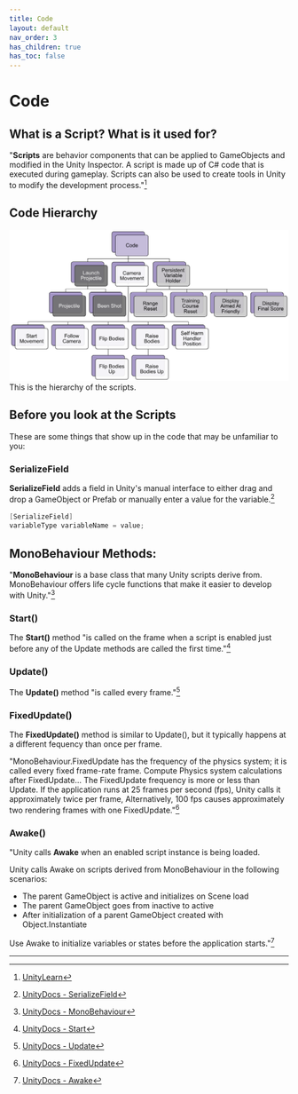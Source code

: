 ```yaml
---
title: Code
layout: default
nav_order: 3
has_children: true
has_toc: false
---
```

# Code
## What is a Script? What is it used for?
"**Scripts** are behavior components that can be applied to GameObjects and modified in the Unity Inspector. A script is made up of C# code that is executed during gameplay. Scripts can also be used to create tools in Unity to modify the development process."[^1]

## Code Hierarchy
![](./CodeHierarchy.png)
This is the hierarchy of the scripts.

## Before you look at the Scripts
These are some things that show up in the code that may be unfamiliar to you:

### SerializeField
**SerializeField** adds a field in Unity's manual interface to either drag and drop a GameObject or Prefab or manually enter a value for the variable.[^2]
```csharp
[SerializeField]
variableType variableName = value;
```

## MonoBehaviour Methods:
"**MonoBehaviour** is a base class that many Unity scripts derive from. MonoBehaviour offers life cycle functions that make it easier to develop with Unity."[^3]

### Start()
The **Start()** method "is called on the frame when a script is enabled just before any of the Update methods are called the first time."[^4]

### Update()
The **Update()** method "is called every frame."[^5]

### FixedUpdate()
The **FixedUpdate()** method is similar to Update(), but it typically happens at a different fequency than once per frame. 

"MonoBehaviour.FixedUpdate has the frequency of the physics system; it is called every fixed frame-rate frame. Compute Physics system calculations after FixedUpdate... The FixedUpdate frequency is more or less than Update. If the application runs at 25 frames per second (fps), Unity calls it approximately twice per frame, Alternatively, 100 fps causes approximately two rendering frames with one FixedUpdate."[^6]

### Awake()
"Unity calls **Awake** when an enabled script instance is being loaded.

Unity calls Awake on scripts derived from MonoBehaviour in the following scenarios:
* The parent GameObject is active and initializes on Scene load
* The parent GameObject goes from inactive to active
* After initialization of a parent GameObject created with Object.Instantiate

Use Awake to initialize variables or states before the application starts."[^7]

----

[^1]: [UnityLearn](https://learn.unity.com/tutorial/working-with-scripts#)
[^2]: [UnityDocs - SerializeField](https://docs.unity3d.com/ScriptReference/SerializeField.html)
[^3]: [UnityDocs - MonoBehaviour](https://docs.unity3d.com/ScriptReference/MonoBehaviour.html)
[^4]: [UnityDocs - Start](https://docs.unity3d.com/ScriptReference/MonoBehaviour.Start.html)
[^5]: [UnityDocs - Update](https://docs.unity3d.com/ScriptReference/MonoBehaviour.Update.html)
[^6]: [UnityDocs - FixedUpdate](https://docs.unity3d.com/ScriptReference/MonoBehaviour.FixedUpdate.html)
[^7]: [UnityDocs - Awake](https://docs.unity3d.com/ScriptReference/MonoBehaviour.Awake.html)